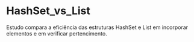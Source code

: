 # HashSet_vs_List
Estudo compara a eficiência das estruturas HashSet e List em incorporar elementos e em verificar pertencimento.
